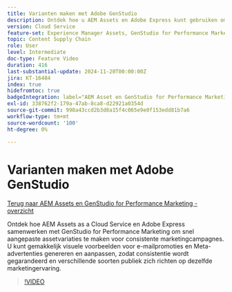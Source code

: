 ```yaml
---
title: Varianten maken met Adobe GenStudio
description: Ontdek hoe u AEM Assets en Adobe Express kunt gebruiken om assetvariaties te maken voor e-mail- en Meta-advertenties, zodat u verzekerd bent van een consistente marketingervaring.
version: Cloud Service
feature-set: Experience Manager Assets, GenStudio for Performance Marketing
topic: Content Supply Chain
role: User
level: Intermediate
doc-type: Feature Video
duration: 416
last-substantial-update: 2024-11-20T00:00:00Z
jira: KT-16484
index: true
hidefromtoc: true
badgeIntegration: label="AEM Asset en GenStudio for Performance Marketing" type="positive"
exl-id: 338762f2-179a-47ab-8ca8-d22921a0354d
source-git-commit: 998a43ccd2b3d8a15f4c065e9e0f153edd81b7a6
workflow-type: tm+mt
source-wordcount: '100'
ht-degree: 0%

---
```


# Varianten maken met Adobe GenStudio

[Terug naar AEM Assets en GenStudio for Performance Marketing - overzicht](./overview.md)

Ontdek hoe AEM Assets as a Cloud Service en Adobe Express samenwerken met GenStudio for Performance Marketing om snel aangepaste assetvariaties te maken voor consistente marketingcampagnes. U kunt gemakkelijk visuele voorbeelden voor e-mailpromoties en Meta-advertenties genereren en aanpassen, zodat consistentie wordt gegarandeerd en verschillende soorten publiek zich richten op dezelfde marketingervaring.

>[!VIDEO](https://video.tv.adobe.com/v/3439266/?learn=on&enablevpops)
